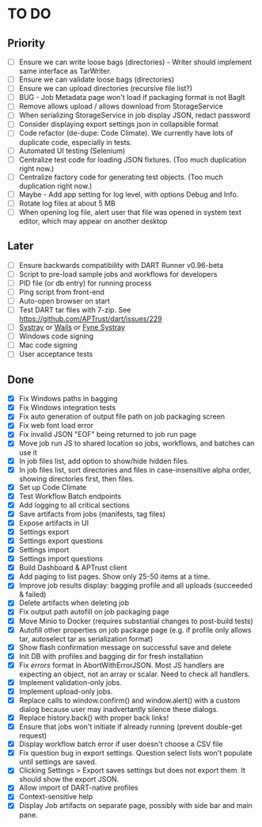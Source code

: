 # TO DO

## Priority

- [ ] Ensure we can write loose bags (directories) - Writer should implement same interface as TarWriter.
- [ ] Ensure we can validate loose bags (directories)
- [ ] Ensure we can upload directories (recursive file list?)
- [ ] BUG - Job Metadata page won't load if packaging format is not BagIt
- [ ] Remove allows upload / allows download from StorageService
- [ ] When serializing StorageService in job display JSON, redact password
- [ ] Consider displaying export settings json in collapsible format
- [ ] Code refactor (de-dupe: Code Climate). We currently have lots of duplicate code, especially in tests.
- [ ] Automated UI testing (Selenium)
- [ ] Centralize test code for loading JSON fixtures. (Too much duplication right now.)
- [ ] Centralize factory code for generating test objects. (Too much duplication right now.)
- [ ] Maybe - Add app setting for log level, with options Debug and Info.
- [ ] Rotate log files at about 5 MB
- [ ] When opening log file, alert user that file was opened in system text editor, which may appear on another desktop

## Later

- [ ] Ensure backwards compatibility with DART Runner v0.96-beta
- [ ] Script to pre-load sample jobs and workflows for developers
- [ ] PID file (or db entry) for running process
- [ ] Ping script from front-end
- [ ] Auto-open browser on start
- [ ] Test DART tar files with 7-zip. See https://github.com/APTrust/dart/issues/229
- [ ] [Systray](https://github.com/getlantern/systray/) or [Wails](https://wails.io) or [Fyne Systray](https://developer.fyne.io/explore/systray.html)
- [ ] Windows code signing
- [ ] Mac code signing
- [ ] User acceptance tests

## Done

- [x] Fix Windows paths in bagging
- [x] Fix Windows integration tests 
- [x] Fix auto generation of output file path on job packaging screen
- [x] Fix web font load error
- [x] Fix invalid JSON "EOF" being returned to job run page
- [x] Move job run JS to shared location so jobs, workflows, and batches can use it
- [x] In job files list, add option to show/hide hidden files.
- [x] In job files list, sort directories and files in case-insensitive alpha order, showing directories first, then files.
- [x] Set up Code Climate
- [x] Test Workflow Batch endpoints
- [x] Add logging to all critical sections
- [x] Save artifacts from jobs (manifests, tag files)
- [x] Expose artifacts in UI
- [x] Settings export
- [x] Settings export questions
- [x] Settings import
- [x] Settings import questions
- [x] Build Dashboard & APTrust client
- [x] Add paging to list pages. Show only 25-50 items at a time.
- [x] Improve job results display: bagging profile and all uploads (succeeded & failed)
- [x] Delete artifacts when deleting job 
- [x] Fix output path autofill on job packaging page
- [x] Move Minio to Docker (requires substantial changes to post-build tests)
- [x] Autofill other properties on job package page (e.g. if profile only allows tar, autoselect tar as serialization format)
- [x] Show flash confirmation message on successful save and delete
- [x] Init DB with profiles and bagging dir for fresh installation
- [x] Fix _errors_ format in AbortWithErrorJSON. Most JS handlers are expecting an object, not an array or scalar. Need to check all handlers.
- [x] Implement validation-only jobs.
- [x] Implement upload-only jobs.
- [x] Replace calls to window.confirm() and window.alert() with a custom dialog because user may inadvertantly silence these dialogs.
- [x] Replace history.back() with proper back links! 
- [x] Ensure that jobs won't initiate if already running (prevent double-get request)
- [x] Display workflow batch error if user doesn't choose a CSV file
- [x] Fix question bug in export settings. Question select lists won't populate until settings are saved.
- [x] Clicking Settings > Export saves settings but does not export them. It should show the export JSON.
- [x] Allow import of DART-native profiles
- [x] Context-sensitive help
- [x] Display Job artifacts on separate page, possibly with side bar and main pane.
